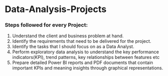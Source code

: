 # Data-Analysis-Projects

### Steps followed for every Project:
1. Understand the client and business problem at hand.
2. Identify the requirements that need to be delivered for the project.
3. Identify the tasks that I should focus on as a Data Analyst.
4. Perform exploratory data analysis to understand the key performance indicators(KPI), trend patterns, key relationships between features etc
5. Prepare detailed Power BI reports and PDF documents that contain important KPIs and meaning insights through graphical representations.
